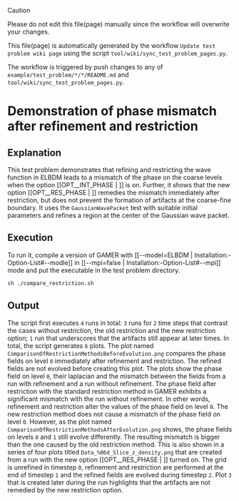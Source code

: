 > [!CAUTION]
> Please do not edit this file(page) manually since the workflow will overwrite your changes.
>
> This file(page) is automatically generated by the workflow `Update test problem wiki page` using the script `tool/wiki/sync_test_problem_pages.py`.
>
> The workflow is triggered by push changes to any of `example/test_problem/*/*/README.md` and `tool/wiki/sync_test_problem_pages.py`.


# Demonstration of phase mismatch after refinement and restriction

## Explanation
This test problem demonstrates that refining and restricting the wave function in ELBDM leads to a mismatch of the phase on the coarse levels when the option [[OPT__INT_PHASE | ]] is on.
Further, it shows that the new option [[OPT__RES_PHASE | ]] remedies the mismatch immediately after restriction, but does not prevent the formation of artifacts at the coarse-fine boundary.
It uses the `GaussianWavePacket` test with suitable initial parameters and refines a region at the center of the Gaussian wave packet.

## Execution
To run it, compile a version of GAMER with [[--model=ELBDM | Installation:-Option-List#--modle]] in [[--mpi=false | Installation:-Option-List#--mpi]] mode and put the executable in the test problem directory.
```bash
sh ./compare_restriction.sh
```

## Output
The script first executes `4` runs in total: `3` runs for `2` time steps that contrast the cases without restriction, the old restriction and the new restriction option;
`1` run that underscores that the artifacts still appear at later times. In total, the script generates `6` plots.
The plot named `ComparisonOfRestrictionMethodsBeforeEvolution.png` compares the phase fields on level `0` immediately after refinement and restriction.
The refined fields are not evolved before creating this plot.
The plots show the phase field on level `0`, their laplacian and the mismatch between the fields from a run with refinement and a run without refinement.
The phase field after restriction with the standard restriction method in GAMER exhibits a significant mismatch with the run without refinement.
In other words, refinement and restriction alter the values of the phase field on level `0`.
The new restriction method does not cause a mismatch of the phase field on level `0`.
However, as the plot named `ComparisonOfRestrictionMethodsAfterEvolution.png` shows, the phase fields on levels `0` and `1` still evolve differently.
The resulting mismatch is bigger than the one caused by the old restriction method.
This is also shown in a series of four plots titled `Data_%06d_Slice_z_density.png` that are created from a run with the new option [[OPT__RES_PHASE | ]] turned on.
The grid is unrefined in timestep `0`, refinement and restriction are performed at the end of timestep `1` and the refined fields are evolved during timestep `2`.
Plot `3` that is created later during the run highlights that the artifacts are not remedied by the new restriction option.

